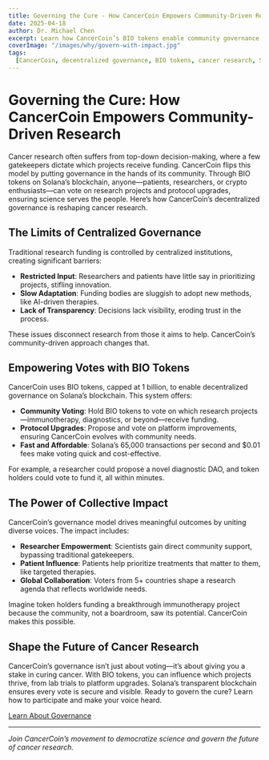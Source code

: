 ```yaml
---
title: Governing the Cure - How CancerCoin Empowers Community-Driven Research
date: 2025-04-18
author: Dr. Michael Chen
excerpt: Learn how CancerCoin’s BIO tokens enable community governance, allowing you to vote on cancer research projects and shape scientific outcomes.
coverImage: "/images/why/govern-with-impact.jpg"
tags:
  [CancerCoin, decentralized governance, BIO tokens, cancer research, Solana]
---
```


# Governing the Cure: How CancerCoin Empowers Community-Driven Research

Cancer research often suffers from top-down decision-making, where a few gatekeepers dictate which projects receive funding. CancerCoin flips this model by putting governance in the hands of its community. Through BIO tokens on Solana’s blockchain, anyone—patients, researchers, or crypto enthusiasts—can vote on research projects and protocol upgrades, ensuring science serves the people. Here’s how CancerCoin’s decentralized governance is reshaping cancer research.

## The Limits of Centralized Governance

Traditional research funding is controlled by centralized institutions, creating significant barriers:

- **Restricted Input**: Researchers and patients have little say in prioritizing projects, stifling innovation.
- **Slow Adaptation**: Funding bodies are sluggish to adopt new methods, like AI-driven therapies.
- **Lack of Transparency**: Decisions lack visibility, eroding trust in the process.

These issues disconnect research from those it aims to help. CancerCoin’s community-driven approach changes that.

## Empowering Votes with BIO Tokens

CancerCoin uses BIO tokens, capped at 1 billion, to enable decentralized governance on Solana’s blockchain. This system offers:

- **Community Voting**: Hold BIO tokens to vote on which research projects—immunotherapy, diagnostics, or beyond—receive funding.
- **Protocol Upgrades**: Propose and vote on platform improvements, ensuring CancerCoin evolves with community needs.
- **Fast and Affordable**: Solana’s 65,000 transactions per second and $0.01 fees make voting quick and cost-effective.

For example, a researcher could propose a novel diagnostic DAO, and token holders could vote to fund it, all within minutes.

## The Power of Collective Impact

CancerCoin’s governance model drives meaningful outcomes by uniting diverse voices. The impact includes:

- **Researcher Empowerment**: Scientists gain direct community support, bypassing traditional gatekeepers.
- **Patient Influence**: Patients help prioritize treatments that matter to them, like targeted therapies.
- **Global Collaboration**: Voters from 5+ countries shape a research agenda that reflects worldwide needs.

Imagine token holders funding a breakthrough immunotherapy project because the community, not a boardroom, saw its potential. CancerCoin makes this possible.

## Shape the Future of Cancer Research

CancerCoin’s governance isn’t just about voting—it’s about giving you a stake in curing cancer. With BIO tokens, you can influence which projects thrive, from lab trials to platform upgrades. Solana’s transparent blockchain ensures every vote is secure and visible. Ready to govern the cure? Learn how to participate and make your voice heard.

[Learn About Governance](/developers)

---

_Join CancerCoin’s movement to democratize science and govern the future of cancer research._
